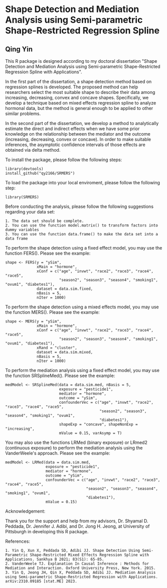 # Shape Detection and Mediation Analysis using Semi-parametric Shape-Restricted Regression Spline
## Qing Yin

This R package is designed according to my doctoral dissertation "Shape Detection and Mediation Analysis using Semi-parametric Shape-Restricted Regression Spline with Applications".

In the first part of the dissertation, a shape detection method based on regression splines is developed. The proposed method can help researchers select the most suitable shape to describe their data among increasing, decreasing, convex and concave shapes. Specifically, we develop a technique based on mixed effects regression spline to analyze hormonal data, but the method is general enough to be applied to other similar problems.

In the second part of the dissertation, we develop a method to analytically estimate the direct and indirect effects when we have some prior knowledge on the relationship between the mediator and the outcome (increasing, decreasing, convex or concave). In order to make suitable inferences, the asymptotic confidence intervals of those effects are obtained via delta method.

To install the package, please follow the following steps:
```{r, eval = F}
library(devtools)
install_github("qy2166/SRMERS")
```

To load the package into your local enviroment, please follow the following step:
```{r, eval = F}
library(SRMERS)
```

Before conducting the analysis, please follow the following suggestions regarding your data set:

    1. The data set should be complete.
    2. You can use the function model.matrix() to transform factors into dummy variables
    3. You can use the function data.frame() to make the data set into a data frame

To perform the shape detection using a fixed effect model, you may use the function FERS(). Please see the example:
```{r, eval = F}
shape <- FERS(y = "ySim",
              xMain = "hormone",
              xConf = c("age", "invwt", "race2", "race3", "race4", "race5",
                        "season2", "season3", "season4", "smoking1", "ovum1", "diabetes1"),
              dataset = data.sim.fixed,
              nBasis = 5,
              nIter = 1000)
```

To perform the shape detection using a mixed effects model, you may use the function MERS(). Please see the example:
```{r, eval = F}
shape <- MERS(y = "ySim",
              xMain = "hormone",
              xConf = c("age", "invwt", "race2", "race3", "race4", "race5",
                        "season2", "season3", "season4", "smoking1", "ovum1", "diabetes1"),
              xRand = "cluster",
              dataset = data.sim.mixed,
              nBasis = 5,
              nIter = 1000)
```

To perform the mediation analysis using a fixed effect model, you may use the function SRSplineMed(). Please see the example:
```{r, eval = F}
medModel <- SRSplineMed(data = data.sim.med, nBasis = 5, 
                        exposure = "pesticide1",
                        mediator = "hormone",
                        outcome = "ySim",
                        confounderVec = c("age", "invwt", "race2", "race3", "race4", "race5",
                                          "season2", "season3", "season4", "smoking1", "ovum1",
                                          "diabetes1"),
                        shapeExp = "concave", shapeNonExp = "increasing",
                        mValue = 0.15, varAsymp = T)
```

You may also use the functions LRMed (binary exposure) or LRmed2 (continuous exposure) to perform the mediation analysis using the VanderWeele's approach. Please see the example:
```{r, eval = F}
medModel <- LRMed(data = data.sim.med, 
                  exposure = "pesticide1", 
                  mediator = "hormone", 
                  outcome = "ySim", 
                  confounderVec = c("age", "invwt", "race2", "race3", "race4", "race5",
                                    "season2", "season3", "season4", "smoking1", "ovum1",
                                    "diabetes1"), 
                  mValue = 0.15)
```

Acknowledgement:

Thank you for the support and help from my advisors, Dr. Shyamal D. Peddada, Dr. Jennifer J. Adibi, and Dr. Jong H. Jeong, at University of Pittsburgh in developing this R package.

References:

    1. Yin Q, Xun X, Peddada SD, Adibi JJ. Shape Detection Using Semi-Parametric Shape-Restricted Mixed Effects Regression Spline with Applications. Sankhya B 2021; 83(S1): 65-85.
    2. VanderWeele TJ. Explanation In Causal Inference : Methods for Mediation and Interaction. Oxford University Press, New York. 2015.
    3. Yin Q, Jeong JH, Qin X, Peddada SD, Adibi JJ. Mediation Analysis using Semi-parametric Shape-Restricted Regression with Applications. arXiv:2310.09185 [stat.ME] 2023.
